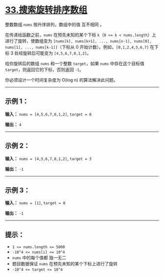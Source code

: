 # [33.搜索旋转排序数组](https://leetcode.cn/problems/search-in-rotated-sorted-array/description)

整数数组 `nums` 按升序排列，数组中的值 互不相同 。

在传递给函数之前，`nums` 在预先未知的某个下标 `k`（`0 <= k < nums.length`）上进行了旋转，使数组变为 `[nums[k], nums[k+1], ..., nums[n-1], nums[0], nums[1], ..., nums[k-1]]`（下标从 0 开始计数）。例如，`[0,1,2,4,5,6,7]` 在下标 3 处经旋转后可能变为 `[4,5,6,7,0,1,2]`。

给你旋转后的数组 `nums` 和一个整数 `target`，如果 `nums` 中存在这个目标值 `target`，则返回它的下标，否则返回 `-1`。

你必须设计一个时间复杂度为 O(log n) 的算法解决此问题。

---

## 示例 1：

**输入：** `nums = [4,5,6,7,0,1,2]`, `target = 0`

**输出：** `4`

---

## 示例 2：

**输入：** `nums = [4,5,6,7,0,1,2]`, `target = 3`

**输出：** `-1`

---

## 示例 3：

**输入：** `nums = [1]`, `target = 0`

**输出：** `-1`

---

## 提示：

- `1 <= nums.length <= 5000`
- `-10^4 <= nums[i] <= 10^4`
- `nums` 中的每个值都 独一无二
- 题目数据保证 `nums` 在预先未知的某个下标上进行了旋转
- `-10^4 <= target <= 10^4` 